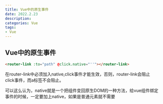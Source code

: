 ```yaml
---
title: Vue中的原生事件
date: 2022.2.23
description: 
categories: Vue
tags:
- Vue
---
```

<script src="prism.js"></script>
<link href="themes/prism.css" rel="stylesheet" />

## Vue中的原生事件
```html
<router-link :to="path" @click.native="''"></router-link>
```
在router-link中必须加入native,click事件才能生效，否则，router-link会阻止click事件，而a标签不会阻止。

可以这么认为，native就是一个把组件变回原生DOM的一种方法，给vue组件绑定事件的时候，一定要加上native，如果是普通元素就不需要